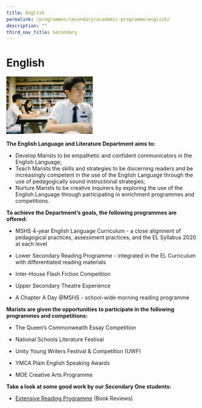 ```yaml
---
title: English
permalink: /programmes/secondary/academic-programme/english/
description: ""
third_nav_title: Secondary
---
```

# English

<img src="/images/Academic%20Programme/Secondary/english_v1.png" style="width:45%">


**The English Language and Literature Department aims to:**

*   Develop Marists to be&nbsp;empathetic and confident communicators in the English Language;&nbsp;
*   Teach Marists the skills and strategies to be discerning readers and be increasingly competent in the use of the English Language through the use of pedagogically sound instructional strategies;&nbsp;&nbsp;
*   Nurture Marists to be creative inquirers by exploring the use of the English Language through participating in enrichment programmes and competitions.&nbsp;

  

**To achieve the Department’s goals, the following programmes are offered:**

*   MSHS 4-year English Language Curriculum - a close alignment of pedagogical practices, assessment practices, and the EL Syllabus 2020 at each level  
    
*   Lower Secondary Reading Programme - integrated in the EL Curriculum with differentiated reading materials  
    
*   Inter-House Flash Fiction Competition  
    
*   Upper Secondary Theatre Experience  
*   A Chapter A Day @MSHS - school-wide morning reading programme

    

  

**Marists are given the opportunities to participate in the following programmes and competitions:**  

*   The Queen’s Commonwealth Essay Competition  
    
*   National Schools Literature Festival  
    
*   Unity Young Writers Festival &amp; Competition (UWF)
*   YMCA Plain English Speaking Awards
*   MOE Creative Arts Programme


  

**Take a look at some good work by our Secondary One students:**&nbsp;

*   [Extensive Reading Programme](https://docs.google.com/presentation/d/1XrgeUz9VboNAh2K8FOpxm8jCBfRIXSJWvTL6P1E5f6w/edit?usp=sharing)&nbsp;(Book Reviews)